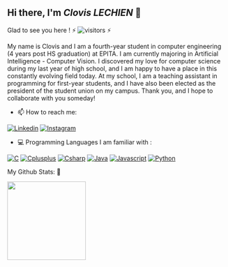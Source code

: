## Hi there, I'm ***Clovis LECHIEN*** 👋



Glad to see you here ! ⚡ ![visitors](https://visitor-badge.glitch.me/badge?page_id=${ClovisDyArx}.${609893612}) ⚡



My name is Clovis and I am a fourth-year student in computer engineering (4 years post HS graduation) at EPITA.
I am currently majoring in Artificial Intelligence - Computer Vision.
I discovered my love for computer science during my last year of high school, and I am happy to have a place in this constantly evolving field today.
At my school, I am a teaching assistant in programming for first-year students, and I have also been elected as the president of the student union on my campus.
Thank you, and I hope to collaborate with you someday!



- 📫 How to reach me:

[![Linkedin](https://img.shields.io/badge/LinkedIn-0077B5?style=for-the-badge&logo=linkedin&logoColor=white)](https://www.linkedin.com/in/clovis-febvre-lechien/)
[![Instagram](https://img.shields.io/badge/Instagram-E4405F?style=for-the-badge&logo=instagram&logoColor=white)](https://www.instagram.com/clovis_fbv/)

- 💻 Programming Languages I am familiar with :

[![C](https://img.shields.io/badge/C-00599C?style=for-the-badge&logo=c&logoColor=white)](https://github.com/ClovisDyArx/ClovisDyArx)
[![Cplusplus](https://img.shields.io/badge/C%2B%2B-00599C?style=for-the-badge&logo=c%2B%2B&logoColor=white)](https://github.com/ClovisDyArx/ClovisDyArx)
[![Csharp](https://img.shields.io/badge/C%23-239120?style=for-the-badge&logo=c-sharp&logoColor=white)](https://github.com/ClovisDyArx/ClovisDyArx)
[![Java](https://img.shields.io/badge/Java-ED8B00?style=for-the-badge&logo=java&logoColor=white)](https://github.com/ClovisDyArx/ClovisDyArx)
[![Javascript](https://img.shields.io/badge/JavaScript-F7DF1E?style=for-the-badge&logo=javascript&logoColor=black)](https://github.com/ClovisDyArx/ClovisDyArx)
[![Python](https://img.shields.io/badge/Python-3776AB?style=for-the-badge&logo=python&logoColor=white)](https://github.com/ClovisDyArx/ClovisDyArx)



My Github Stats: 🔭





<img height="180em" src="https://github-readme-stats.vercel.app/api?username=ClovisDyArx&show_icons=true&hide_border=true&&count_private=true&include_all_commits=true" />

<!--
**ClovisDyArx/ClovisDyArx** is a ✨ _special_ ✨ repository because its `README.md` (this file) appears on your GitHub profile.

Here are some ideas to get you started:

- 🔭 I’m currently working on ...
- 🌱 I’m currently learning ...
- 👯 I’m looking to collaborate on ...
- 🤔 I’m looking for help with ...
- 💬 Ask me about ...
- 📫 How to reach me: ...
- 😄 Pronouns: ...
- ⚡ Fun fact: ...
-->
